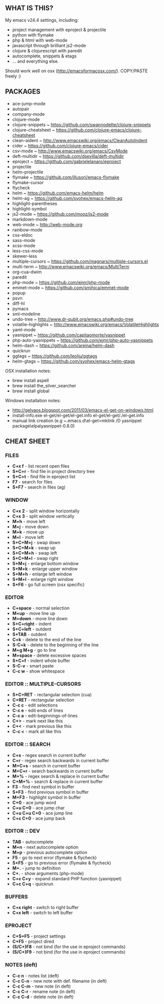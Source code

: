 WHAT IS THIS?
-------------
My emacs v24.4 settings, including:

* project management with eproject & projectile
* python with flymake
* php & html with web-mode
* javascript through brilliant js2-mode
* clojure & clojurescript with paredit
* autocomplete, snippets & etags
* ... and everything else.

Should work well on osx (http://emacsformacosx.com/). COPY/PASTE freely :) 

PACKAGES
--------
* ace-jump-mode
* autopair
* company-mode
* clojure-mode
* clojure-snippets ~ https://github.com/swannodette/clojure-snippets
* clojure-cheatsheet ~ https://github.com/clojure-emacs/clojure-cheatsheet
* clean-aident ~ http://www.emacswiki.org/emacs/CleanAutoIndent
* cider ~ https://github.com/clojure-emacs/cider
* csv-mode ~ http://www.emacswiki.org/emacs/CsvMode
* deft-multidir ~ https://github.com/dsevilla/deft-multidir
* eproject ~ https://github.com/gabrielelanaro/eproject
* projectile
* helm-projectile
* flymake ~ https://github.com/illusori/emacs-flymake
* flymake-cursor
* flycheck
* helm ~ https://github.com/emacs-helm/helm
* helm-ag ~ https://github.com/syohex/emacs-helm-ag
* highlight-parentheses
* highlight-symbol
* js2-mode ~ https://github.com/mooz/js2-mode
* markdown-mode
* web-mode ~ http://web-mode.org
* rainbow-mode
* css-eldoc
* sass-mode
* scss-mode
* less-css-mode
* skewer-less
* multiple-cursors ~ https://github.com/magnars/multiple-cursors.el
* multi-term ~ http://www.emacswiki.org/emacs/MultiTerm
* org-cua-dwim
* paredit
* php-mode ~ https://github.com/ejmr/php-mode
* emmet-mode ~ https://github.com/smihica/emmet-mode
* popup
* psvn
* diff-hl
* pymacs
* sml-modeline
* undo-tree ~ http://www.dr-qubit.org/emacs.php#undo-tree
* volatile-highlights ~ http://www.emacswiki.org/emacs/VolatileHighlights
* yaml-mode
* yasnippet ~ https://github.com/capitaomorte/yasnippet
* php-auto-yasnippets ~ https://github.com/ejmr/php-auto-yasnippets
* helm-dash ~ https://github.com/areina/helm-dash
* quickrun
* ggtags ~ https://github.com/leoliu/ggtags
* helm-gtags ~ https://github.com/syohex/emacs-helm-gtags

OSX installation notes:
* brew install aspell
* brew install the_silver_searcher
* brew install global

Windows installation notes:
* http://gelvaos.blogspot.com/2011/03/emacs-el-get-on-windows.html
* install-info.exe el-get/el-get/el-get.info el-get/el-get/./el-get.info
* manual link creation (e.g ~\.emacs.d\el-get>mklink /D yasnippet package\elpa\yasnippet-0.8.0) 


CHEAT SHEET
------------


### FILES ###
* **C+x f** - list recent open files
* **S+C+r** - find file in project directory tree
* **S+C+t** - find file in eproject list
* **F7**    - search for files
* **S+F7**  - search in files (ag)


### WINDOW ###
* **C+x 2**   - split window horizontally
* **C+x 3**   - split window vertically
* **M+h**     - move left
* **M+j**     - move down
* **M+k**     - move up
* **M+l**     - move left
* **S+C+M+j** - swap down
* **S+C+M+k** - swap up
* **S+C+M+h** - swap left
* **S+C+M+l** - swap right
* **S+M+j**   - enlarge bottom window
* **S+M+k**   - enlarge upper window
* **S+M+h**   - enlarge left window
* **S+M+l**   - enlarge right window
* **S+F6**    - go full screen (osx specific)


### EDITOR ###
* **C+space**   - normal selection
* **M+up**      - move line up
* **M+down**    - move line down
* **S+C+right** - indent
* **S+C+left**  - outdent
* **S+TAB**     - outdent
* **C+k**       - delete to the end of the line
* **S-C+k**     - delete to the beginning of the line
* **M+g M+g**   - go to line
* **M+space**   - delete excessive spaces
* **S+C+f**     - indent whole buffer
* **S-C-v**     - smart paste
* **C-c w**     - show whitespace


### EDITOR :: MULTIPLE-CURSORS ###
* **S+C+RET**   - rectangular selection (cua)
* **C+RET**     - rectangular selection
* **C-c c**     - edit selections
* **C-c e**     - edit ends of lines
* **C-c a**     - edit-beginnings-of-lines
* **C+>**       - mark next like this
* **C+<**       - mark previous like this
* **C-c <**     - mark all like this


### EDITOR :: SEARCH ###
* **C+s**         - regex search in current buffer
* **C+r**         - regex search backwards in current buffer
* **M+C+s**       - search in current buffer
* **M+C+r**       - search backwards in current buffer
* **M+%**         - regex search & replace in current buffer
* **C+M+%**       - search & replace in current buffer
* **F3**          - find next symbol in buffer
* **S+F3**        - find previous symbol in buffer
* **M+F3**        - highlight symbol in buffer
* **C+0**         - ace jump word
* **C+u C+0**     - ace jump char
* **C+u C+u C+0** - ace jump line
* **C+c C+0**     - ace jump back


### EDITOR :: DEV ###
* **TAB**     - autocomplete
* **M+n**     - next autocomplete option
* **M+p**     - previous autocomplete option
* **F5**      - go to next error (flymake & flycheck)
* **S+F5**    - go to previous error (flymake & flycheck)
* **M+.**     - jump to definition
* **C+.**     - show arguments (php-mode)
* **C+c C+y** - expand standard PHP function (yasnippet)
* **C+c C+q** - quickrun


### BUFFERS ###
* **C+x right** - switch to right buffer
* **C+x left**  - switch to left buffer


### EPROJECT ###
* **C+S+F5**    - project settings
* **C+F5**      - project dired
* **(S/C+)F8**  - not bind (for the use in eproject commands)
* **(S/C+)F9**  - not bind (for the use in eproject commands)


### NOTES (deft) ###
* **C-c n**   - notes list (deft)
* **C-c C-n** - new note with def. filename (in deft)
* **C-c C-m** - new note (in deft)
* **C-c C-r** - rename note (in deft)
* **C-c C-d** - delete note (in deft)
